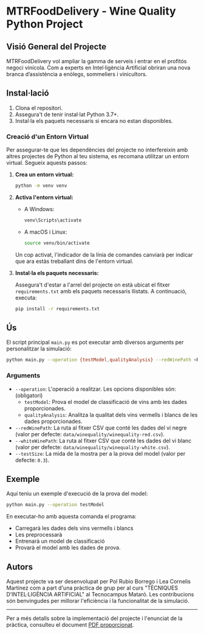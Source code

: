 # MTRFoodDelivery - Wine Quality Python Project

## Visió General del Projecte

MTRFoodDelivery vol ampliar la gamma de serveis i entrar en el profitós negoci vinícola. Com a experts en Intel·ligència Artificial obriran una nova branca d’assistència a enòlegs, sommeliers i vinicultors.

## Instal·lació

1. Clona el repositori.
2. Assegura't de tenir instal·lat Python 3.7+.
3. Instal·la els paquets necessaris si encara no estan disponibles.

### Creació d'un Entorn Virtual

Per assegurar-te que les dependències del projecte no interfereixin amb altres projectes de Python al teu sistema, es recomana utilitzar un entorn virtual. Segueix aquests passos:

1. **Crea un entorn virtual:**

    ```bash
    python -m venv venv
    ```

2. **Activa l'entorn virtual:**

     - A Windows:

         ```bash
         venv\Scripts\activate
         ```

     - A macOS i Linux:

         ```bash
         source venv/bin/activate
         ```

     Un cop activat, l'indicador de la línia de comandes canviarà per indicar que ara estàs treballant dins de l'entorn virtual.

3. **Instal·la els paquets necessaris:**

     Assegura't d'estar a l'arrel del projecte on està ubicat el fitxer `requirements.txt` amb els paquets necessaris llistats. A continuació, executa:

     ```bash
     pip install -r requirements.txt

## Ús

El script principal `main.py` es pot executar amb diversos arguments per personalitzar la simulació:

```bash
python main.py --operation {testModel,qualityAnalysis} --redWinePath <REDWINEPATH> --whiteWinePath <WHITEWINEPATH> --testSize <TESTSIZE>
```

### Arguments

- `--operation`: L'operació a realitzar. Les opcions disponibles són: (obligatori)
    - `testModel`: Prova el model de classificació de vins amb les dades proporcionades.
    - `qualityAnalysis`: Analitza la qualitat dels vins vermells i blancs de les dades proporcionades.
- `--redWinePath`: La ruta al fitxer CSV que conté les dades del vi negre (valor per defecte: `data/winequality/winequality-red.csv`).
- `--whiteWinePath`: La ruta al fitxer CSV que conté les dades del vi blanc (valor per defecte: `data/winequality/winequality-white.csv`).
- `--testSize`: La mida de la mostra per a la prova del model (valor per defecte: `0.3`).

## Exemple

Aquí teniu un exemple d'execució de la prova del model:

```bash
python main.py --operation testModel
```

En executar-ho amb aquesta comanda el programa:
 - Carregarà les dades dels vins vermells i blancs
 - Les preprocessarà
 - Entrenarà un model de classificació
 - Provarà el model amb les dades de prova.

## Autors

Aquest projecte va ser desenvolupat per Pol Rubio Borrego i Lea Cornelis Martinez com a part d'una pràctica de grup per al curs "TÈCNIQUES D’INTEL·LIGÈNCIA ARTIFICIAL" al Tecnocampus Mataró. Les contribucions són benvingudes per millorar l'eficiència i la funcionalitat de la simulació.

---

Per a més detalls sobre la implementació del projecte i l'enunciat de la pràctica, consulteu el document [PDF proporcionat](practica3_2024.pdf).
